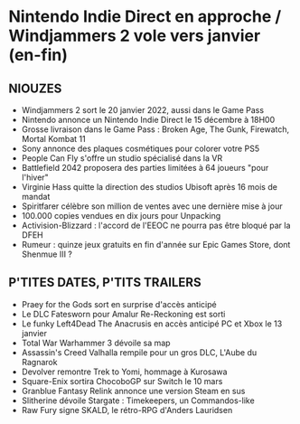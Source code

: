 # Nintendo Indie Direct en approche / Windjammers 2 vole vers janvier (en-fin)

## NIOUZES

- Windjammers 2 sort le 20 janvier 2022, aussi dans le Game Pass
- Nintendo annonce un Nintendo Indie Direct le 15 décembre à 18H00
- Grosse livraison dans le Game Pass : Broken Age, The Gunk, Firewatch, Mortal Kombat 11
- Sony annonce des plaques cosmétiques pour colorer votre PS5
- People Can Fly s'offre un studio spécialisé dans la VR
- Battlefield 2042 proposera des parties limitées à 64 joueurs "pour l'hiver"
- Virginie Hass quitte la direction des studios Ubisoft après 16 mois de mandat
- Spiritfarer célèbre son million de ventes avec une dernière mise à jour
- 100.000 copies vendues en dix jours pour Unpacking
- Activision-Blizzard : l'accord de l'EEOC ne pourra pas être bloqué par la DFEH
- Rumeur : quinze jeux gratuits en fin d'année sur Epic Games Store, dont Shenmue III ?

## P'TITES DATES, P'TITS TRAILERS

- Praey for the Gods sort en surprise d'accès anticipé
- Le DLC Fatesworn pour Amalur Re-Reckoning est sorti
- Le funky Left4Dead The Anacrusis en accès anticipé PC et Xbox le 13 janvier
- Total War Warhammer 3 dévoile sa map
- Assassin's Creed Valhalla rempile pour un gros DLC, L'Aube du Ragnarok
- Devolver remontre Trek to Yomi, hommage à Kurosawa
- Square-Enix sortira ChocoboGP sur Switch le 10 mars
- Granblue Fantasy Relink annonce une version Steam en sus
- Slitherine dévoile Stargate : Timekeepers, un Commandos-like
- Raw Fury signe SKALD, le rétro-RPG d'Anders Lauridsen

